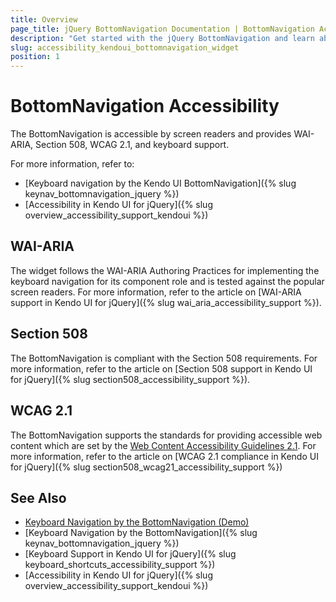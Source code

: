 ```yaml
---
title: Overview
page_title: jQuery BottomNavigation Documentation | BottomNavigation Accessibility
description: "Get started with the jQuery BottomNavigation and learn about its accessibility support for WAI-ARIA, Section 508, and WCAG 2.1."
slug: accessibility_kendoui_bottomnavigation_widget
position: 1
---
```


# BottomNavigation Accessibility

The BottomNavigation is accessible by screen readers and provides WAI-ARIA, Section 508, WCAG 2.1, and keyboard support.

For more information, refer to:
* [Keyboard navigation by the Kendo UI BottomNavigation]({% slug keynav_bottomnavigation_jquery %})
* [Accessibility in Kendo UI for jQuery]({% slug overview_accessibility_support_kendoui %})

## WAI-ARIA

The widget follows the WAI-ARIA Authoring Practices for implementing the keyboard navigation for its component role and is tested against the popular screen readers. For more information, refer to the article on [WAI-ARIA support in Kendo UI for jQuery]({% slug wai_aria_accessibility_support %}).

## Section 508

The BottomNavigation is compliant with the Section 508 requirements. For more information, refer to the article on [Section 508 support in Kendo UI for jQuery]({% slug section508_accessibility_support %}).

## WCAG 2.1

The BottomNavigation supports the standards for providing accessible web content which are set by the [Web Content Accessibility Guidelines 2.1](https://www.w3.org/TR/WCAG/). For more information, refer to the article on [WCAG 2.1 compliance in Kendo UI for jQuery]({% slug section508_wcag21_accessibility_support %})

## See Also

* [Keyboard Navigation by the BottomNavigation (Demo)](https://demos.telerik.com/kendo-ui/bottomnavigation/keyboard-navigation)
* [Keyboard Navigation by the BottomNavigation]({% slug keynav_bottomnavigation_jquery %})
* [Keyboard Support in Kendo UI for jQuery]({% slug keyboard_shortcuts_accessibility_support %})
* [Accessibility in Kendo UI for jQuery]({% slug overview_accessibility_support_kendoui %})
